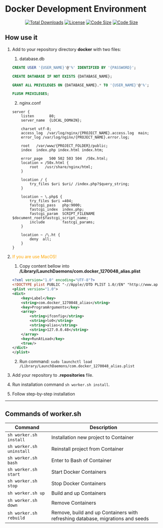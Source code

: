# Docker Development Environment 

<p align="center">
<a href="https://packagist.org/packages/laravel/framework"><img src="https://img.shields.io/github/downloads/PopovAleksey/Docker-Development-Environment/total" alt="Total Downloads"></a>
<a href="https://packagist.org/packages/laravel/framework"><img src="https://img.shields.io/github/license/PopovAleksey/Docker-Development-Environment" alt="License"></a>
<a href="https://packagist.org/packages/laravel/framework"><img src="https://img.shields.io/github/languages/code-size/PopovAleksey/Docker-Development-Environment" alt="Code Size"></a>
<a href="https://packagist.org/packages/laravel/framework"><img src="https://img.shields.io/github/v/release/PopovAleksey/Docker-Development-Environment" alt="Code Size"></a>
</p>

## How use it

1. Add to your repository directory **docker** with two files:
   1. database.db
    ```sql
    CREATE USER '{USER_NAME}'@'%' IDENTIFIED BY '{PASSWORD}';
    
    CREATE DATABASE IF NOT EXISTS {DATABASE_NAME};
    
    GRANT ALL PRIVILEGES ON {DATABASE_NAME}.* TO '{USER_NAME}'@'%';
    
    FLUSH PRIVILEGES;
    ```
   2. nginx.conf

    ```apacheconf
    server {
        listen       80;
        server_name  {LOCAL_DOMAIN};
    
        charset utf-8;
        access_log  /var/log/nginx/{PROJECT_NAME}.access.log  main;
        error_log /var/log/nginx/{PROJECT_NAME}.error.log;
    
        root   /var/www/{PROJECT_FOLDER}/public;
        index  index.php index.html index.htm;
    
        error_page   500 502 503 504  /50x.html;
        location = /50x.html {
            root   /usr/share/nginx/html;
        }
    
        location / {
            try_files $uri $uri/ /index.php?$query_string;
        }
    
        location ~ \.php$ {
            try_files $uri =404;
            fastcgi_pass   php:9000;
            fastcgi_index  index.php;
            fastcgi_param  SCRIPT_FILENAME  $document_root$fastcgi_script_name;
            include        fastcgi_params;
        }
    
        location ~ /\.ht {
            deny  all;
        }
    }
    ```

2. <span style="color:orange">If you are use MacOS!</span>

   1. Copy content bellow into **/Library/LaunchDaemons/com.docker_1270048_alias.plist**

    ```xml
    <?xml version="1.0" encoding="UTF-8"?>
    <!DOCTYPE plist PUBLIC "-//Apple//DTD PLIST 1.0//EN" "http://www.apple.com/DTDs/PropertyList-1.0.dtd">
    <plist version="1.0">
    <dict>
        <key>Label</key>
        <string>com.docker_1270048_alias</string>
        <key>ProgramArguments</key>
        <array>
            <string>ifconfig</string>
            <string>lo0</string>
            <string>alias</string>
            <string>127.0.0.48</string>
        </array>
        <key>RunAtLoad</key>
        <true/>
    </dict>
    </plist>
    ```
   2. Run command: `sudo launchctl load /Library/LaunchDaemons/com.docker_1270048_alias.plist`


3. Add your repository to **.repositories** file.
4. Run installation command `sh worker.sh install`.
5. Follow step-by-step installation

---

## Commands of worker.sh
| Command                  | Description                                                                    |
|--------------------------|--------------------------------------------------------------------------------|
| `sh worker.sh install`   | Installation new project to Container                                          |
| `sh worker.sh uninstall` | Reinstall project from Container                                               |
| `sh worker.sh bash`      | Enter to Bash of Container                                                     |
| `sh worker.sh start`     | Start Docker Containers                                                        |
| `sh worker.sh stop`      | Stop Docker Containers                                                         |
| `sh worker.sh up`        | Build and up Containers                                                        |
| `sh worker.sh down`      | Remove Containers                                                              |
| `sh worker.sh rebuild`   | Remove, build and up Containers with refreshing database, migrations and seeds |
